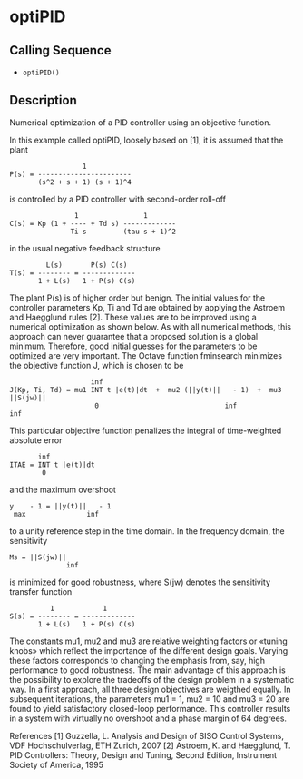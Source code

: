 # optiPID

## Calling Sequence
- `optiPID()`

## Description
Numerical optimization of a PID controller using an objective function.

In this example called optiPID, loosely based on [1], it is assumed that the plant 

                      1
    P(s) = -----------------------
           (s^2 + s + 1) (s + 1)^4 

is controlled by a PID controller with second-order roll-off

                    1                1
    C(s) = Kp (1 + ---- + Td s) -------------
                   Ti s         (tau s + 1)^2

in the usual negative feedback structure

             L(s)       P(s) C(s)
    T(s) = -------- = -------------
           1 + L(s)   1 + P(s) C(s)

The plant P(s) is of higher order but benign. The initial values for the controller parameters Kp, Ti and Td are obtained by applying the Astroem and Haegglund rules [2]. These values are to be improved using a numerical optimization as shown below. As with all numerical methods, this approach can never guarantee that a proposed solution is a global minimum. Therefore, good initial guesses for the parameters to be optimized are very important. The Octave function fminsearch minimizes the objective function J, which is chosen to be

                        inf 
    J(Kp, Ti, Td) = mu1 INT t |e(t)|dt  +  mu2 (||y(t)||   - 1)  +  mu3 ||S(jw)||
                         0                               inf                       inf

This particular objective function penalizes the integral of time-weighted absolute error

           inf 
    ITAE = INT t |e(t)|dt
            0             

and the maximum overshoot

    y    - 1 = ||y(t)||   - 1
     max               inf

to a unity reference step in the time domain. In the frequency domain, the sensitivity

    Ms = ||S(jw)||
                  inf

is minimized for good robustness, where S(jw) denotes the sensitivity transfer function

              1            1
    S(s) = -------- = -------------
           1 + L(s)   1 + P(s) C(s)

The constants mu1, mu2 and mu3 are relative weighting factors or «tuning knobs» which reflect the importance of the different design goals. Varying these factors corresponds to changing the emphasis from, say, high performance to good robustness. The main advantage of this approach is the possibility to explore the tradeoffs of the design problem in a systematic way. In a first approach, all three design objectives are weigthed equally. In subsequent iterations, the parameters mu1 = 1, mu2 = 10 and mu3 = 20 are found to yield satisfactory closed-loop performance. This controller results in a system with virtually no overshoot and a phase margin of 64 degrees.


References
[1] Guzzella, L. Analysis and Design of SISO Control Systems, VDF Hochschulverlag, ETH Zurich, 2007
[2] Astroem, K. and Haegglund, T. PID Controllers: Theory, Design and Tuning, Second Edition, Instrument Society of America, 1995
